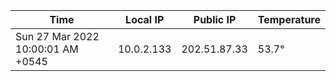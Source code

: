 | Time     | Local IP | Public IP | Temperature |
| ----------- | ----------- | ----------- | ----------- |
| Sun 27 Mar 2022 10:00:01 AM +0545      | 10.0.2.133     | 202.51.87.33  | 53.7° |

